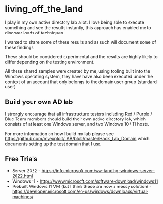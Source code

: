 # living_off_the_land

I play in my own active directory lab a lot. I love being able to execute something and see the results instantly, this approach has enabled me to discover loads of techniques.

I wanted to share some of these results and as such will document some of these findings.

These should be considered experimental and the results are highly likely to differ depending on the testing environment.

All these shared samples were created by me, using tooling built into the Windows operating system, they have have also been executed under the context of an account that only belongs to the domain user group (standard user).




## Build your own AD lab

I strongly encourage that all infrastructure testers including Red / Purple / Blue Team members should build their own active directory lab, which consists of at least one Windows server, and two Windows 10 / 11 hosts.

For more information on how I build my lab please see https://github.com/myexploit/LAB/blob/master/Hack_Lab_Domain which documents setting up the test domain that I use.

## Free Trials

- Server 2022 - https://info.microsoft.com/ww-landing-windows-server-2022.html
- Windows 11 - https://www.microsoft.com/software-download/windows11
- Prebuilt Windows 11 VM (but I think these are now a messy solution) - https://developer.microsoft.com/en-us/windows/downloads/virtual-machines/
